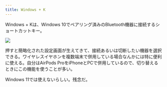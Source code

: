```yaml
---
title: Windows + K
---
```

Windows + Kは、Windows 10でペアリング済みのBluetooth機器に接続するショートカットキー。

![](https://lh4.googleusercontent.com/bHM91Xz-znJ9F8AuH0Rn7eWi7iuBfCtsh4k6KseC-gnkcTGQfBEtgP6fv6Jc8ZyFnspHJobSe4QTsaS8wmOZwimm0DCfcKqMKdvOIyF4pF-olUQ5IaI8mXr0XQgUSo4swDAFLrOASGpalByC-0qiaOyWjQUBtMEoJ-VgJLgnZcEAE-29g8jq1HkX)

押すと簡略化された設定画面が生えてきて、接続あるいは切断したい機器を選択できる。ワイヤレスイヤホンを複数端末で併用している場合なんかには特に便利に使える。自分はAirPods ProをiPhoneとPCで併用しているので、切り替えるときにこの機能を使うことが多い。

Windows 11では使えないらしい。残念だ。
